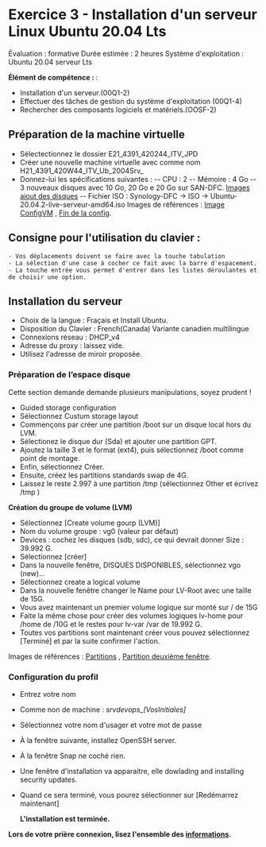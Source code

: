 # Exercice 3 - Installation d'un serveur Linux Ubuntu 20.04 Lts

Évaluation : formative
Durée estimée : 2 heures
Système d'exploitation : Ubuntu 20.04 serveur Lts

<b>Élément de compétence : </b>:

- Installation d'un serveur.(00Q1-2)
- Effectuer des tâches de gestion du système d'exploitation (00Q1-4)
- Rechercher des composants logiciels et matériels.(OOSF-2)

## Préparation de la machine virtuelle

- Sélectectionnez le dossier E21_4391_420244_ITV_JPD
- Créer une nouvelle machine virtuelle avec comme nom H21_4391_420W44_ITV_Ub_2004Srv_<Matricule>
- Donnez-lui les spécifications suivantes :
  -- CPU : 2
  -- Mémoire : 4 Go
  -- 3 nouveaux disques avec 10 Go, 20 Go e 20 Go sur SAN-DFC.  <a href="Images/Disque.png">Images ajout des disques</a>
  -- Fichier ISO : Synology-DFC -> ISO -> Ubuntu-20.04.2-live-serveur-amd64.iso
  Images de références : <a href="Images/ConfigVM.png">Image ConfigVM</a> , <a href="Images/ConfigVM.png">Fin de la config</a>.

## Consigne pour l'utilisation du clavier :

    - Vos déplacements doivent se faire avec la touche tabulation
    - La sélection d'une case à cocher ce fait avec la barre d'espacement.
    - La touche entrée vous permet d'entrer dans les listes déroulantes et de choisir une option. 

## Installation du serveur

- Choix de la langue : Fraçais  et Install Ubuntu.
- Disposition du Clavier : French(Canada) Variante canadien multilingue            
- Connexions réseau : DHCP_v4    
- Adresse du proxy : laissez vide.
- Utilisez l'adresse de miroir proposée.    

### Préparation de l’espace disque

Cette section demande demande plusieurs manipulations, soyez prudent !

- Guided storage configuration
- Sélectionnez Custum storage layout  
- Commençons par créer une partition /boot sur un disque local hors du LVM.
- Sélectionez le disque dur (Sda) et ajouter une partition GPT.
- Ajoutez la taille 3 et le format (ext4), puis sélectionnez /boot comme point de montage.
- Enfin, sélectionnez Créer.
- Ensuite, créez les partitions standards swap de 4G.
- Laissez le reste 2.997  à une partition /tmp (sélectionnez Other et écrivez /tmp )

<b>Création du groupe de volume  (LVM)</b>

- Sélectionnez [Create volume gourp (LVM)]
- Nom du volume groupe : vg0 (valeur par défaut)
- Devices : cochez les disques (sdb, sdc), ce qui devrait donner Size : 39.992 G.
- Sélectionnez [créer]
- Dans la nouvelle fenêtre, DISQUES DISPONIBLES, sélectionnez vgo (new)...
- Sélectionnez create a logical volume
- Dans la nouvelle fenêtre changer le Name pour LV-Root avec une taille de 15G.
- Vous avez maintenant un premier volume logique sur monté sur / de 15G
- Faite la même chose pour créer des volumes logiques lv-home pour /home de /10G et le restes pour lv-var /var de 19.992 G.
- Toutes vos partitions sont maintenant créer vous pouvez sélectionnez [Terminé] et par la suite confirmer l'action.

Images de références : <a href="Images/PartitionFen1.png">Partitions</a> , <a href="Images/PartitionFen2.png">Partition deuxième fenêtre</a>.

### Configuration du profil

- Entrez votre nom

- Comme non de machine : <i>srvdevops_[VosInitiales]</i>

- Sélectionnez votre nom d'usager et votre mot de passe

- À la fenêtre suivante, installez OpenSSH server. 

- À la fenêtre Snap ne coché rien.

- Une fenêtre d'installation va apparaitre, elle dowlading and installing security updates.

- Quand ce sera terminé, vous pourez sélectionner sur [Redémarrez maintenant]
  
  <b>L'installation est terminée.<b>

 Lors de votre prière connexion, lisez l'ensemble des <a href="Images/Connexion
.png">informations</a>.
